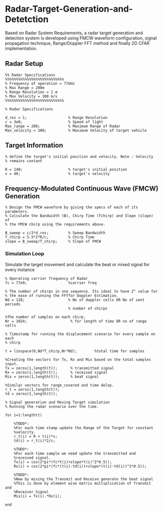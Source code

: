 # Radar-Target-Generation-and-Detetction
Based on Radar System Requirements, a radar target generation and detection system is developed using FMCW waveform configuration, signal propagation technique, Range/Doppler FFT  method and finally 2D CFAR implementation.

## Radar Setup

```
%% Radar Specifications 
%%%%%%%%%%%%%%%%%%%%%%%%%%%
% Frequency of operation = 77GHz
% Max Range = 200m
% Range Resolution = 1 m
% Max Velocity = 100 m/s
%%%%%%%%%%%%%%%%%%%%%%%%%%%

% Radar Specifications

d_res = 1;                   % Range Resolution
c = 3e8;                     % Speed of light
Max_range = 200;             % Maximum Range of Radar
Max_velocity = 100;          % Maximum Velocity of target vehicle
```

## Target Information

```
% define the target's initial position and velocity. Note : Velocity
% remains contant

R = 140;                     % target's initial position
v = 40;                      % target's velocity
```

## Frequency-Modulated Continuous Wave (FMCW) Generation

```
% Design the FMCW waveform by giving the specs of each of its parameters.
% Calculate the Bandwidth (B), Chirp Time (Tchirp) and Slope (slope) of 
% the FMCW chirp using the requirements above.

B_sweep = c/2*d_res;         % Sweep Bandwidth
T_chirp = 5.5*2*R/c;         % Chirp Time
slope = B_sweep/T_chirp;     % Slope of FMCW
```

### Simulation Loop
Simulate the target movement and calculate the beat or mixed signal for every instance

```
% Operating carrier frequency of Radar 
fc = 77e9;                   %carrier freq
                                                          
% The number of chirps in one sequence. Its ideal to have 2^ value for 
% the ease of running the FFTfor Doppler Estimation. 
Nd = 128;                    % No of doppler cells OR No of sent periods 
                             % number of chirps

%The number of samples on each chirp. 
Nr = 1024;                    % for length of time OR no of range cells

% Timestamp for running the displacement scenario for every sample on each
% chirp

t = linspace(0,Nd*T_chirp,Nr*Nd);        %total time for samples

%Creating the vectors for Tx, Rx and Mix based on the total samples input.
Tx = zeros(1,length(t));      % transmitted signal
Rx = zeros(1,length(t));      % received signal
Mix = zeros(1,length(t));     % beat signal

%Similar vectors for range_covered and time delay.
r_t = zeros(1,length(t));
td = zeros(1,length(t));

% Signal generation and Moving Target simulation
% Running the radar scenario over the time. 

for i=1:length(t)         
    
    %TODO*:
    %For each time stamp update the Range of the Target for constant 
    %velocity. 
    r_t(i) = R + t(i)*v;
    td(i) = r_t(i)*2/c;
    
    %TODO*:
    %For each time sample we need update the transmitted and
    %received signal. 
    Tx(i) = cos(2*pi*(fc*t(i)+slope*t(i)^2*0.5));
    Rx(i) = cos(2*pi*(fc*(t(i)-td(i))+slope*(t(i)-td(i))^2*0.5));
    
    %TODO*:
    %Now by mixing the Transmit and Receive generate the beat signal
    %This is done by element wise matrix multiplication of Transmit and
    %Receiver Signal
    Mix(i) = Tx(i).*Rx(i);
    
end
```
